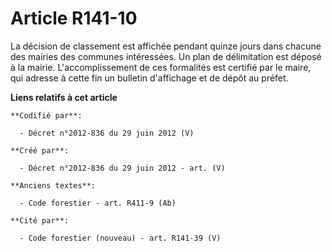# Article R141-10

La décision de classement est affichée pendant quinze jours dans chacune des mairies des communes intéressées. Un plan de
délimitation est déposé à la mairie. L'accomplissement de ces formalités est certifié par le maire, qui adresse à cette fin
un bulletin d'affichage et de dépôt au préfet.

**Liens relatifs à cet article**

	**Codifié par**:

	  - Décret n°2012-836 du 29 juin 2012 (V)

	**Créé par**:

	  - Décret n°2012-836 du 29 juin 2012 - art. (V)

	**Anciens textes**:

	  - Code forestier - art. R411-9 (Ab)

	**Cité par**:

	  - Code forestier (nouveau) - art. R141-39 (V)

